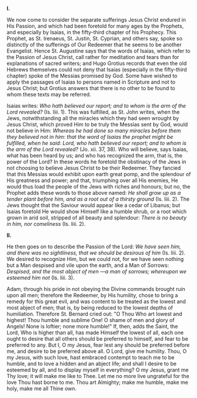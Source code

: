 
**I\.**

We now come to consider the separate sufferings Jesus Christ endured in His Passion, and which had been foretold for many ages by the Prophets, and especially by Isaias, in the fifty-third chapter of his Prophecy. This Prophet, as St. Irenaeus, St. Justin, St. Cyprian, and others say, spoke so distinctly of the sufferings of Our Redeemer that he seems to be another Evangelist. Hence St. Augustine says that the words of Isaias, which refer to the Passion of Jesus Christ, call rather for meditation and tears than for explanations of sacred writers; and Hugo Grotius records that even the old Hebrews themselves could not deny that Isaias (especially in the fifty-third chapter) spoke of the Messias promised by God. Some have wished to apply the passages of Isaias to persons named in Scripture and not to Jesus Christ; but Grotius answers that there is no other to be found to whom these texts may be referred.

Isaias writes: *Who hath believed our report; and to whom is the arm of the Lord revealed?* (Is. liii. 1). This was fulfilled, as St. John writes, when the Jews, notwithstanding all the miracles which they had seen wrought by Jesus Christ, which proved Him to be truly the Messias sent by God, would not believe in Him: *Whereas he had done so many miracles before them they believed not in him: that the word of Isaias the prophet might be fulfilled, when he said: Lord, who hath believed our report; and to whom is the arm of the Lord revealed?* (Jo. xii. 37, 38). Who will believe, says Isaias, what has been heard by us; and who has recognized the arm, that is, the power of the Lord? In these words he foretold the obstinacy of the Jews in not choosing to believe Jesus Christ to be their Redeemer. They fancied that this Messias would exhibit upon earth great pomp, and the splendour of His greatness and power; and that, triumphing over all His enemies, He would thus load the people of the Jews with riches and honours; but no, the Prophet adds these words to those above named: *He shall grow up as a tender plant before him, and as a root out of a thirsty ground* (Is. liii. 2). The Jews thought that the Saviour would appear like a cedar of Libanus; but Isaias foretold He would show Himself like a humble shrub, or a root which grown in arid soil, stripped of all beauty and splendour: *There is no beauty in him, nor comeliness* (Is. liii. 2).

**II\.**

He then goes on to describe the Passion of the Lord: *We have seen him, and there was no sightliness, that we should be desirous of him* (Is. liii. 2). We desired to recognize Him, but we could not, for we have seen nothing but a Man despised and vile upon the earth, and a Man of Sorrows: *Despised, and the most abject of men —a man of sorrows; whereupon we esteemed him not* (Is. liii. 3).

Adam, through his pride in not obeying the Divine commands brought ruin upon all men; therefore the Redeemer, by His humility, chose to bring a remedy for this great evil, and was content to be treated as the lowest and most abject of men; that is, by being reduced to the lowest depths of humiliation. Therefore St. Bernard cried out: \"O Thou Who art lowest and highest! Thou humble and sublime One! O shame of men and glory of Angels! None is loftier; none more humble!\" If, then, adds the Saint, the Lord, Who is higher than all, has made Himself the lowest of all, each one ought to desire that all others should be preferred to himself, and fear to be preferred to any. But I, O my Jesus, fear lest any should be preferred before me, and desire to be preferred above all. O Lord, give me humility. Thou, O my Jesus, with such love, hast embraced contempt to teach me to be humble, and to love a hidden and an abject life; and shall I desire to be esteemed by all, and to display myself in everything? O my Jesus, grant me Thy love; it will make me like to Thee. Let me no more live ungrateful for the love Thou hast borne to me. Thou art Almighty; make me humble, make me holy, make me all Thine own.

